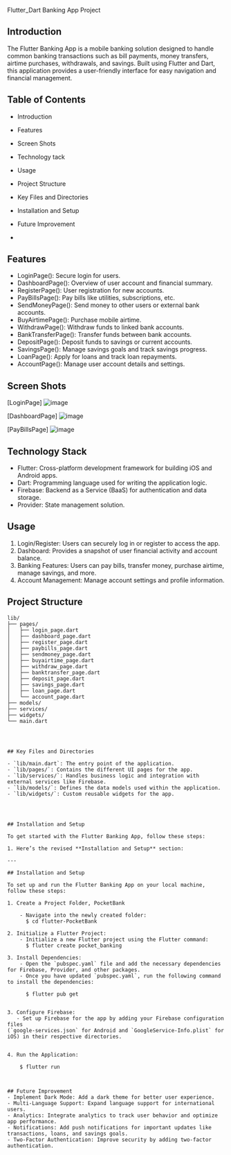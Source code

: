 Flutter_Dart Banking App Project


## Introduction

The Flutter Banking App is a mobile banking solution designed to handle common banking transactions such as bill payments,
money transfers, airtime purchases, withdrawals, and savings. 
Built using Flutter and Dart, this application provides a user-friendly interface for easy navigation and financial management.



## Table of Contents

- Introduction
- Features
- Screen Shots
- Technology tack
- Usage
- Project Structure
- Key Files and Directories
- Installation and Setup
- Future Improvement

- 

## Features

- LoginPage(): Secure login for users.
- DashboardPage(): Overview of user account and financial summary.
- RegisterPage(): User registration for new accounts.
- PayBillsPage(): Pay bills like utilities, subscriptions, etc.
- SendMoneyPage(): Send money to other users or external bank accounts.
- BuyAirtimePage(): Purchase mobile airtime.
- WithdrawPage(): Withdraw funds to linked bank accounts.
- BankTransferPage(): Transfer funds between bank accounts.
- DepositPage(): Deposit funds to savings or current accounts.
- SavingsPage(): Manage savings goals and track savings progress.
- LoanPage(): Apply for loans and track loan repayments.
- AccountPage(): Manage user account details and settings.

  

## Screen Shots

[LoginPage]
![image](https://github.com/user-attachments/assets/a12daf7a-4db0-45d4-8aa8-b06b2650635b)


[DashboardPage]
![image](https://github.com/user-attachments/assets/62f32065-c352-4e0b-b0a7-7059eafef0fb)


[PayBillsPage]
![image](https://github.com/user-attachments/assets/e9808377-06b2-4f4e-b853-3d558fa37825)





## Technology Stack

- Flutter: Cross-platform development framework for building iOS and Android apps.
- Dart: Programming language used for writing the application logic.
- Firebase: Backend as a Service (BaaS) for authentication and data storage.
- Provider: State management solution.

  

## Usage

1. Login/Register: Users can securely log in or register to access the app.
2. Dashboard: Provides a snapshot of user financial activity and account balance.
3. Banking Features: Users can pay bills, transfer money, purchase airtime, manage savings, and more.
4. Account Management: Manage account settings and profile information.



## Project Structure

```plaintext
lib/
├── pages/
│   ├── login_page.dart
│   ├── dashboard_page.dart
│   ├── register_page.dart
│   ├── paybills_page.dart
│   ├── sendmoney_page.dart
│   ├── buyairtime_page.dart
│   ├── withdraw_page.dart
│   ├── banktransfer_page.dart
│   ├── deposit_page.dart
│   ├── savings_page.dart
│   ├── loan_page.dart
│   └── account_page.dart
├── models/
├── services/
├── widgets/
└── main.dart




## Key Files and Directories

- `lib/main.dart`: The entry point of the application.
- `lib/pages/`: Contains the different UI pages for the app.
- `lib/services/`: Handles business logic and integration with external services like Firebase.
- `lib/models/`: Defines the data models used within the application.
- `lib/widgets/`: Custom reusable widgets for the app.




## Installation and Setup

To get started with the Flutter Banking App, follow these steps:

1. Here’s the revised **Installation and Setup** section:

---

## Installation and Setup

To set up and run the Flutter Banking App on your local machine, follow these steps:

1. Create a Project Folder, PocketBank
    
    - Navigate into the newly created folder:
      $ cd flutter-PocketBank

2. Initialize a Flutter Project:
    - Initialize a new Flutter project using the Flutter command:
      $ flutter create pocket_banking

3. Install Dependencies:
    - Open the `pubspec.yaml` file and add the necessary dependencies for Firebase, Provider, and other packages.
    - Once you have updated `pubspec.yaml`, run the following command to install the dependencies:

      $ flutter pub get
    

3. Configure Firebase:
   - Set up Firebase for the app by adding your Firebase configuration files
(`google-services.json` for Android and `GoogleService-Info.plist` for iOS) in their respective directories.


4. Run the Application:

    $ flutter run

    

## Future Improvement
- Implement Dark Mode: Add a dark theme for better user experience.
- Multi-Language Support: Expand language support for international users.
- Analytics: Integrate analytics to track user behavior and optimize app performance.
- Notifications: Add push notifications for important updates like transactions, loans, and savings goals.
- Two-Factor Authentication: Improve security by adding two-factor authentication.

